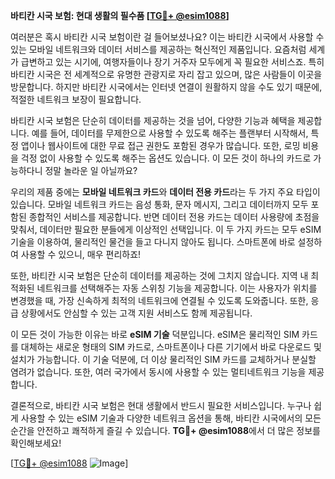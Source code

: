 **바티칸 시국 보험: 현대 생활의 필수품 [[TG💪+ @esim1088](https://t.me/s/esim1088)]**

여러분은 혹시 바티칸 시국 보험이란 걸 들어보셨나요? 이는 바티칸 시국에서 사용할 수 있는 모바일 네트워크와 데이터 서비스를 제공하는 혁신적인 제품입니다. 요즘처럼 세계가 급변하고 있는 시기에, 여행자들이나 장기 거주자 모두에게 꼭 필요한 서비스죠. 특히 바티칸 시국은 전 세계적으로 유명한 관광지로 자리 잡고 있으며, 많은 사람들이 이곳을 방문합니다. 하지만 바티칸 시국에서는 인터넷 연결이 원활하지 않을 수도 있기 때문에, 적절한 네트워크 보장이 필요합니다.

바티칸 시국 보험은 단순히 데이터를 제공하는 것을 넘어, 다양한 기능과 혜택을 제공합니다. 예를 들어, 데이터를 무제한으로 사용할 수 있도록 해주는 플랜부터 시작해서, 특정 앱이나 웹사이트에 대한 무료 접근 권한도 포함된 경우가 많습니다. 또한, 로밍 비용을 걱정 없이 사용할 수 있도록 해주는 옵션도 있습니다. 이 모든 것이 하나의 카드로 가능하다니 정말 놀라운 일 아닐까요?

우리의 제품 중에는 **모바일 네트워크 카드**와 **데이터 전용 카드**라는 두 가지 주요 타입이 있습니다. 모바일 네트워크 카드는 음성 통화, 문자 메시지, 그리고 데이터까지 모두 포함된 종합적인 서비스를 제공합니다. 반면 데이터 전용 카드는 데이터 사용량에 초점을 맞춰서, 데이터만 필요한 분들에게 이상적인 선택입니다. 이 두 가지 카드는 모두 eSIM 기술을 이용하여, 물리적인 물건을 들고 다니지 않아도 됩니다. 스마트폰에 바로 설정하여 사용할 수 있으니, 매우 편리하죠!

또한, 바티칸 시국 보험은 단순히 데이터를 제공하는 것에 그치지 않습니다. 지역 내 최적화된 네트워크를 선택해주는 자동 스위칭 기능을 제공합니다. 이는 사용자가 위치를 변경했을 때, 가장 신속하게 최적의 네트워크에 연결될 수 있도록 도와줍니다. 또한, 응급 상황에서도 안심할 수 있는 고객 지원 서비스도 함께 제공됩니다.

이 모든 것이 가능한 이유는 바로 **eSIM 기술** 덕분입니다. eSIM은 물리적인 SIM 카드를 대체하는 새로운 형태의 SIM 카드로, 스마트폰이나 다른 기기에서 바로 다운로드 및 설치가 가능합니다. 이 기술 덕분에, 더 이상 물리적인 SIM 카드를 교체하거나 분실할 염려가 없습니다. 또한, 여러 국가에서 동시에 사용할 수 있는 멀티네트워크 기능을 제공합니다.

결론적으로, 바티칸 시국 보험은 현대 생활에서 반드시 필요한 서비스입니다. 누구나 쉽게 사용할 수 있는 eSIM 기술과 다양한 네트워크 옵션을 통해, 바티칸 시국에서의 모든 순간을 안전하고 쾌적하게 즐길 수 있습니다. **TG💪+ @esim1088**에서 더 많은 정보를 확인해보세요!

[[TG💪+ @esim1088](https://t.me/s/esim1088) ![Image](https://i.postimg.cc/Y0z9fWf4/image.png)]